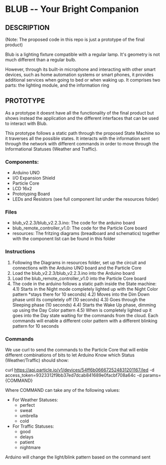 # BLUB -- Your Bright Companion

## DESCRIPTION

(Note: The proposed code in this repo is just a prototype of the final product)

Blub is a lighting fixture compatible with a regular lamp. It's geometry is not much different than a regular bulb.

However, through its built-in microphone and interacting with other smart devices, such as home automation systems or smart phones, it provides additional services when going to bed or when waking up.
It comprises two parts: the lighting module, and the information ring



## PROTOTYPE

As a prototype it doesnt have all the functionality of the final product but shows instead the application and the different interfaces that can be used to interact with Blub.

This prototype follows a static path through the proposed State Machine so it traverses all the possible states.
It interacts with the information sent through the network with different commands in order to move through the Informational Statuses (Weather and Traffic).


### Components:

- Arduino UNO
- I/O Expansion Shield
- Particle Core
- LCD 16x2
- Prototyping Board
- LEDs and Resistors (see full component list under the resources folder)


### Files

- blub_v2.2.3/blub_v2.2.3.ino: The code for the arduino board
- blub_remote_controller_v1.0: The code for the Particle Core board
- resources: The fritzing diagrams (breadboard and schematics) together with the component list can be found in this folder


### Instructions

1) Following the Diagrams in resources folder, set up the circuit and connections with the Arduino UNO board and the Particle Core
2) Load the blub_v2.2.3/blub_v2.2.3.ino into the Arduino board
3) Load the blub_remote_controller_v1.0 into the Particle Core board
4) The code in the arduino follows a static path inside the State machine:
4.1) Starts in the Night mode completely lighted up with the Night Color pattern *stays there for 10 seconds)
4.2) Moves into the Dim Down phase until its completely off (10 seconds)
4.3) Goes through the Sleeping phase (10 seconds)
4.4) Starts the Wake Up phase, dimming up using the Day Color pattern
4.5) When is completely lighted up it goes into the Day state waiting for the commands from the cloud. Each commands will enable a different color pattern with a different blinking pattern for 10 seconds

### Commands

We use curl to send the commands to the Particle Core that will enble different combinations of bits to let Arduino Know which Status (Weather/Traffic) should show:

curl https://api.particle.io/v1/devices/54ff6b066672524831201167/led -d access_token=9323312f9bb37ed7dcab841689e0facbf708a64c -d params={COMMAND}

Where COMMAND can take any of the following values:

- For Weather Statuses:
  - perfect
  - sweat
  - umbrella
  - cold
- For Traffic Statuses:
  - good
  - delays
  - patient
  - nightmare
  
Arduino will change the light/blink pattern based on the command sent

